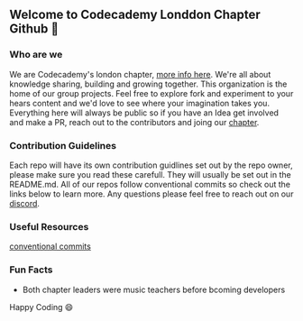 ## Welcome to Codecademy Londdon Chapter Github 👋

### Who are we
We are Codecademy's london chapter, [more info here](https://community.codecademy.com/london/). We're all about knowledge sharing, building and growing together. This organization is the home of our group projects. Feel free to explore fork and experiment to your hears content and we'd love to see where your imagination takes you. Everything here will always be public so if you have an Idea get involved and make a PR, reach out to the contributors and joing our [chapter](https://community.codecademy.com/london/).

### Contribution Guidelines
Each repo will have its own contribution guidlines set out by the repo owner, please make sure you read these carefull. They will usually be set out in the README.md. All of our repos follow conventional commits so check out the links below to learn more. Any questions please feel free to reach out on our [discord](https://discord.gg/53QDMe5f).

### Useful Resources
[conventional commits](https://www.conventionalcommits.org/en/v1.0.0/) 

### Fun Facts

- Both chapter leaders were music teachers before bcoming developers

Happy Coding :smile:
